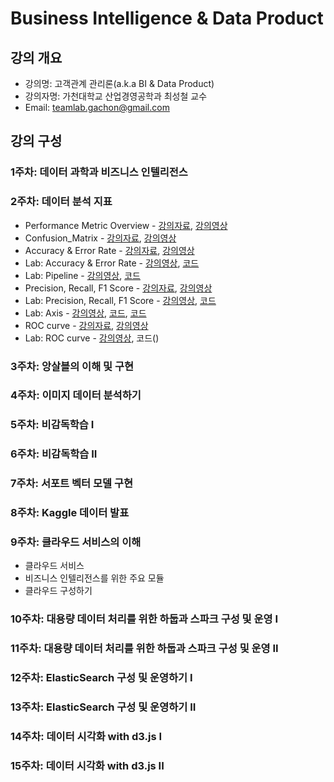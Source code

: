 Business Intelligence & Data Product
=============================================

## 강의 개요
* 강의명: 고객관계 관리론(a.k.a BI & Data Product)
* 강의자명: 가천대학교 산업경영공학과 최성철 교수
* Email: teamlab.gachon@gmail.com

## 강의 구성
### 1주차: 데이터 과학과 비즈니스 인텔리전스

### 2주차: 데이터 분석 지표
- Performance Metric Overview - [강의자료](https://docs.com/choi-sungchul/5713/performance-metric?c=oYsD6r), [강의영상](https://www.youtube.com/watch?v=20UBxkgCdqc&index=1&list=PLBHVuYlKEkULVqNZmfVmooMrFV7eanJMS)
- Confusion_Matrix - [강의자료](https://docs.com/choi-sungchul/1386/confusion-matrix?c=oYsD6r), [강의영상](https://www.youtube.com/watch?v=jwAgBDLS2Ec&index=2&list=PLBHVuYlKEkULVqNZmfVmooMrFV7eanJMS&t=4s)
- Accuracy & Error Rate - [강의자료](https://docs.com/choi-sungchul/7264/accuracy-errorrate?c=oYsD6r), [강의영상](https://www.youtube.com/watch?v=JTDzRKeau_c&t=3s&list=PLBHVuYlKEkULVqNZmfVmooMrFV7eanJMS&index=3)
- Lab: Accuracy & Error Rate - [강의영상](https://www.youtube.com/watch?v=K5wwrdYneoc&t=6s&list=PLBHVuYlKEkULVqNZmfVmooMrFV7eanJMS&index=4), [코드](https://github.com/TeamLab/lecture/blob/master/business_intelligence/code/classification_performacne_metrics.ipynb)
- Lab: Pipeline - [강의영상](https://www.youtube.com/watch?v=AwirvR8BAYE&index=5&list=PLBHVuYlKEkULVqNZmfVmooMrFV7eanJMS), [코드](https://github.com/TeamLab/lecture/blob/master/business_intelligence/code/pipeline_example.ipynb)
- Precision, Recall, F1 Score - [강의자료](https://doc.co/TmjJD6/oYsD6r), [강의영상](https://www.youtube.com/watch?v=KKTgdFjYCnU&list=PLBHVuYlKEkULVqNZmfVmooMrFV7eanJMS&index=6)
- Lab: Precision, Recall, F1 Score - [강의영상](https://www.youtube.com/watch?v=7098qhBeCI8&list=PLBHVuYlKEkULVqNZmfVmooMrFV7eanJMS&index=8), [코드](https://github.com/TeamLab/lecture/blob/master/business_intelligence/code/imbalanced_dataset.ipynb)
- Lab: Axis - [강의영상](https://www.youtube.com/watch?v=eLfdz1tMaS4&index=7&list=PLBHVuYlKEkULVqNZmfVmooMrFV7eanJMS), [코드](https://github.com/TeamLab/lecture/blob/master/business_intelligence/code/axis_example.ipynb), [코드](https://github.com/TeamLab/lecture/blob/master/business_intelligence/code/axis_example.ipynb)
- ROC curve - [강의자료](https://doc.co/PmmjpX/oYsD6r), [강의영상](https://www.youtube.com/watch?v=CORY_2TRFYg&list=PLBHVuYlKEkULVqNZmfVmooMrFV7eanJMS&index=8)
- Lab: ROC curve - [강의영상](https://www.youtube.com/watch?v=Zo6YDvqDOP8&index=10&list=PLBHVuYlKEkULVqNZmfVmooMrFV7eanJMS&t=2s), 코드()

### 3주차: 앙살블의 이해 및 구현

### 4주차: 이미지 데이터 분석하기

### 5주차: 비감독학습 I

### 6주차: 비감독학습 II

### 7주차: 서포트 벡터 모델 구현

### 8주차: Kaggle 데이터 발표

### 9주차: 클라우드 서비스의 이해
- 클라우드 서비스
- 비즈니스 인텔리전스를 위한 주요 모듈
- 클라우드 구성하기

### 10주차: 대용량 데이터 처리를 위한 하둡과 스파크 구성 및 운영 I

### 11주차: 대용량 데이터 처리를 위한 하둡과 스파크 구성 및 운영 II

### 12주차: ElasticSearch 구성 및 운영하기 I

### 13주차: ElasticSearch 구성 및 운영하기 II

### 14주차: 데이터 시각화 with d3.js I

### 15주차: 데이터 시각화 with d3.js II